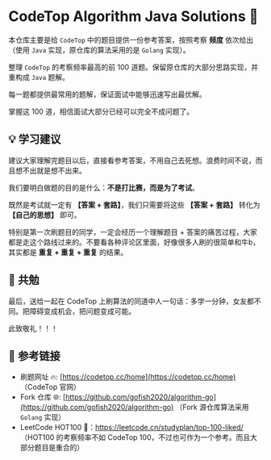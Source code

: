 # CodeTop Algorithm Java Solutions 🚀

本仓库主要是给 `CodeTop` 中的题目提供一份参考答案，按照考察 **频度** 依次给出（使用 `Java` 实现，原仓库的算法采用的是 `Golang` 实现）。

整理 `CodeTop` 的考察频率最高的前 100 道题。保留原仓库的大部分思路实现，并重构成 `Java` 题解。

每一题都提供最常用的题解，保证面试中能够迅速写出最优解。

掌握这 100 道，相信面试大部分已经可以完全不成问题了。

## 💡 学习建议

建议大家理解完题目以后，直接看参考答案，不用自己去死想。浪费时间不说，而且想不出就是想不出来。

我们要明白做题的目的是什么：**不是打比赛，而是为了考试**。

既然是考试就一定有 **【答案 + 套路】**，我们只需要将这些 **【答案 + 套路】** 转化为 **【自己的思想】** 即可。

特别是第一次刷题目的同学，一定会经历一个理解题目 + 答案的痛苦过程，大家都是走这个路线过来的。不要看各种评论区里面，好像很多人刷的很简单和牛b，其实都是 **重复 + 重复 + 重复** 的结果。

## 💪 共勉

最后，送给一起在 CodeTop 上刷算法的同道中人一句话：多学一分钟，女友都不同。把障碍变成机会，把问题变成可能。

此致敬礼！！！

## 🔗 参考链接

- 刷题网址 🔥: [https://codetop.cc/home](https://codetop.cc/home) （CodeTop 官网）
- Fork 仓库 🌐: [https://github.com/gofish2020/algorithm-go](https://github.com/gofish2020/algorithm-go) （Fork 源仓库算法采用 `Golang` 实现）
- LeetCode HOT100 🔱：https://leetcode.cn/studyplan/top-100-liked/ （HOT100 的考察频率不如 CodeTop 100，不过也可作为一个参考。而且大部分题目是重合的）

